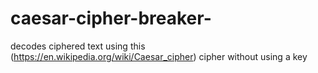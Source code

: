 # caesar-cipher-breaker-
decodes ciphered text using this (https://en.wikipedia.org/wiki/Caesar_cipher) cipher without using a key
